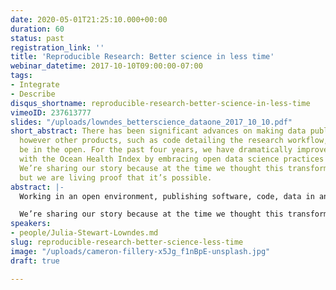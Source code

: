 ```yaml
---
date: 2020-05-01T21:25:10.000+00:00
duration: 60
status: past
registration_link: ''
title: 'Reproducible Research: Better science in less time'
webinar_datetime: 2017-10-10T09:00:00-07:00
tags:
- Integrate
- Describe
disqus_shortname: reproducible-research-better-science-in-less-time
vimeoID: 237613777
slides: "/uploads/lowndes_betterscience_dataone_2017_10_10.pdf"
short_abstract: There has been significant advances on making data publicly available
  however other products, such as code detailing the research workflow, should also
  be in the open. For the past four years, we have dramatically improved how we work
  with the Ocean Health Index by embracing open data science practices and tools.
  We’re sharing our story because at the time we thought this transformation was intimidating,
  but we are living proof that it’s possible.
abstract: |-
  Working in an open environment, publishing software, code, data in an openly accessible format, supports the reproducibility, integrity and usability of research. There has been significant advances on making data publicly available however other products, such as code detailing the research workflow, should also be in the open. For the past four years, we have dramatically improved how we work with the Ocean Health Index by embracing open data science practices and tools. We now work in a way that is more reproducible, transparent, collaborative, and open, with more emphasis on communication. Our work is more reproducible and streamlined, and more than 20 countries around the world are building off our science and our code to assess ocean health in their own jurisdictions.

  We’re sharing our story because at the time we thought this transformation was intimidating, but we are living proof that it’s possible. By describing specific tools and how we incrementally began using them for the Ocean Health Index project, we hope to encourage others in the scientific community to do the same — so we can all produce better science in less time.
speakers:
- people/Julia-Stewart-Lowndes.md
slug: reproducible-research-better-science-less-time
image: "/uploads/cameron-fillery-x5Jg_f1nBpE-unsplash.jpg"
draft: true

---
```

